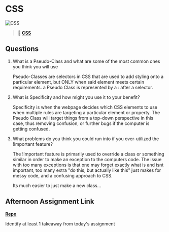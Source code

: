 # CSS

![CSS](https://bcw.blob.core.windows.net/public/cssUnit/1411879719053976)

> **📖 [CSS](https://codeworksacademy.com/fs-student-guide/resources/wk1/03-CSS)**

## Questions

1. What is a Pseudo-Class and what are some of the most common ones you think you will use

    Pseudo-Classes are selectors in CSS that are used to add styling onto a particular element, but ONLY when said element meets certain requirements.
    a Pseudo Class is represented by a : after a selector.

2. What is Specificity and how might you use it to your benefit?

    Specificity is when the webpage decides which CSS elements to use when multiple rules are targeting a particular element or property.
    The Pseudo Class will target things from a top-down perspective in this case, thus removing confusion, or further bugs if the computer is getting confused.

3. What problems do you think you could run into if you over-utilized the !important feature?

    The !Important feature is primarily used to override a class or something similar in order to make an exception to the computers code.
    The issue with too many exceptions is that one may forget exactly what is and isnt important, too many extra "do this, but actually like this" just makes for messy code, and a confusing approach to CSS.

    Its much easier to just make a new class...

## Afternoon Assignment Link

**[Repo](https://github.com/IsaiahSnyder-Programming/coolsite)**

Identify at least 1 takeaway from today's assignment
